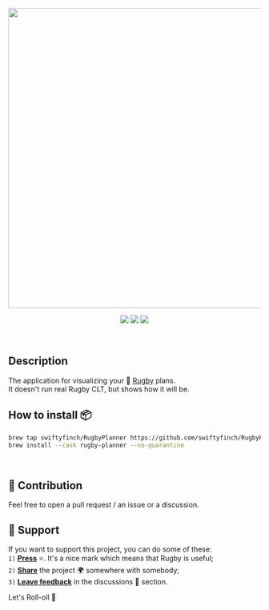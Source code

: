 <p align="center">
  <img src="https://github.com/swiftyfinch/RugbyPlanner/assets/64660122/714c4a1d-da87-4460-b79d-2dd77ae3ec7f" width=600>
</p>

<p align="center">
  <img src="https://img.shields.io/badge/macOS-red?logo=swift&logoColor=white" />
  <img src="https://img.shields.io/badge/Press_★_to_pay_respects-fff?logo=github&logoColor=black" />
  <a href="https://twitter.com/swiftyfinch"><img src="https://img.shields.io/badge/SwiftyFinch-blue?logo=twitter&logoColor=white" /></a>
</p>

<br>

## Description

The application for visualizing your 🏈 [Rugby](https://github.com/swiftyfinch/Rugby) plans.<br>
It doesn't run real Rugby CLT, but shows how it will be.

## How to install 📦

```sh
brew tap swiftyfinch/RugbyPlanner https://github.com/swiftyfinch/RugbyPlanner.git
brew install --cask rugby-planner --no-quarantine
```

<br>

## 🤝 Contribution

Feel free to open a pull request / an issue or a discussion.

## 📮 Support

If you want to support this project, you can do some of these:\
`1)` <ins><b>Press</b></ins> ⭐️. It's a nice mark which means that Rugby is useful;\
`2)` <ins><b>Share</b></ins> the project 🌍 somewhere with somebody;\
`3)` <ins><b>Leave feedback</b></ins> in the discussions 💬 section.

Let's Roll-oll 🏈
